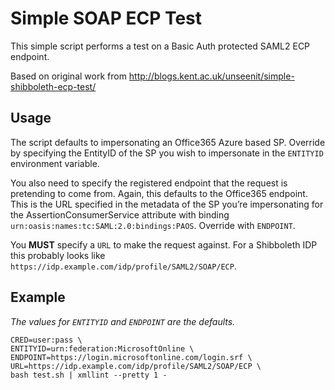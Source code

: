 Simple SOAP ECP Test
====================

This simple script performs a test on a Basic Auth protected SAML2 ECP endpoint.

Based on original work from http://blogs.kent.ac.uk/unseenit/simple-shibboleth-ecp-test/

Usage
-----

The script defaults to impersonating an Office365 Azure based SP. Override by specifying the EntityID of the SP you wish to impersonate in the ```ENTITYID``` environment variable.

You also need to specify the registered endpoint that the request is pretending to come from. Again, this defaults to the Office365 endpoint. This is the URL specified in the metadata of the SP you’re impersonating for the AssertionConsumerService attribute with binding ```urn:oasis:names:tc:SAML:2.0:bindings:PAOS```. Override with ```ENDPOINT```.

You **MUST** specify a ```URL``` to make the request against. For a Shibboleth IDP this probably looks like ```https://idp.example.com/idp/profile/SAML2/SOAP/ECP```.

Example
-------

*The values for ```ENTITYID``` and ```ENDPOINT``` are the defaults.*

```
CRED=user:pass \
ENTITYID=urn:federation:MicrosoftOnline \
ENDPOINT=https://login.microsoftonline.com/login.srf \
URL=https://idp.example.com/idp/profile/SAML2/SOAP/ECP \
bash test.sh | xmllint --pretty 1 -
```


